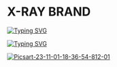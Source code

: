# X-RAY BRAND


[![Typing SVG](https://readme-typing-svg.herokuapp.com?color=50F739&background=000000&height=80&lines=Hello+World+I+am+NILOY+EVAN+;This+Tool+RANDOM+UID+FILE+CLONING+Tool+System;Thanks+You+Visit+My+Github)](https://git.io/typing-svg)



 

[![Typing SVG](https://readme-typing-svg.herokuapp.com?font=Neuton&size=20&color=30FF40&background=000000¢er=true&vCenter=true&width=400&height=25&lines=YOU+RESPECT+ME+I+RESPECT+YOU+😊;YOU+NOT+RESPECT++ME+I+FUCK+YOU+🙂)](https://git.io/typing-svg)


<a href='https://postimg.cc/62LnCzvD' target='_blank'><img src='https://i.postimg.cc/62LnCzvD/Picsart-23-11-01-18-36-54-812-01.jpg' border='0' alt='Picsart-23-11-01-18-36-54-812-01'/></a>
